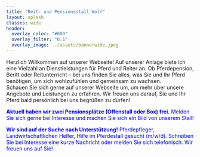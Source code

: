 ```yaml
---
title: "Reit- und Pensionsstall Wolf"
layout: splash
classes: wide
header:
  overlay_color: "#000"
  overlay_filter: "0.1"
  overlay_image: ../assets/bannerwide.jpeg
---
```


Herzlich Willkommen auf unserer Webseite! Auf unserer Anlage biete ich eine Vielzahl an Dienstleistungen für Pferd und Reiter an. Ob Pferdepension, Beritt oder Reitunterricht – bei uns finden Sie alles, was Sie und Ihr Pferd benötigen, um sich wohlzufühlen und gemeinsam zu wachsen.  
Schauen Sie sich gerne auf unserer Webseite um, um mehr über unsere Angebote und Leistungen zu erfahren. Wir freuen uns darauf, Sie und Ihr Pferd bald persönlich bei uns begrüßen zu dürfen!

<span style="color:blue">**Aktuell haben wir zwei Pensionsplätze (Offenstall oder Box) frei.** Melden Sie sich gerne bei Interesse und machen Sie sich ein Bild von unserem Stall!</span>

<span style="color:blue">**Wir sind auf der Suche nach Unterstützung!** Pferdepfleger, Landwirtschaftlichen Helfer, Hilfe im Pferdestall gesucht (m/w/d). Schreiben Sie bei Interesse eine kurze Nachricht oder melden Sie sich telefonisch. Wir freuen uns auf Sie!</span>
